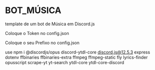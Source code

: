 # BOT_MÚSICA
template de um bot de Música em Discord.js


Coloque o Token no config.json

Coloque o seu Prefixo no config.json

use npm i @discordjs/opus discord-ytdl-core discord.js@12.5.3 express dotenv ffbinaries ffbinaries-extra ffmpeg ffmpeg-static fly lyrics-finder opusscript scrape-yt yt-search ytdl-core ytdl-core-discord
